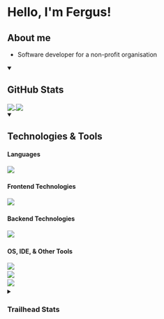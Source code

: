 # Hello, I'm Fergus!

## About me
- Software developer for a non-profit organisation

<!--
**F-Joubert/F-Joubert** is a ✨ _special_ ✨ repository because its `README.md` (this file) appears on your GitHub profile.

Here are some ideas to get you started:

- 🔭 I’m currently working on ...
- 🌱 I’m currently learning ...
- 👯 I’m looking to collaborate on ...
- 🤔 I’m looking for help with ...
- 💬 Ask me about ...
- 📫 How to reach me: ...
- 😄 Pronouns: ...
- ⚡ Fun fact: ...
-->
<details open>
<summary><h2>GitHub Stats</h2></summary>
<a href="https://github.com/anuraghazra/github-readme-stats">
  <img height=200 align="center" src="https://github-readme-stats-two-murex-29.vercel.app/api?username=F-Joubert&theme=github_dark" />
</a>
<a href="https://github.com/F-Joubert">
  <img height=200 align="center" src="https://github-readme-stats-two-murex-29.vercel.app/api/top-langs?username=F-Joubert&theme=github_dark&layout=compact&card_width=100" />
</a>
</details>

<details open>
<summary><h2>Technologies & Tools</h2></summary>
<h4>Languages</h4>
<div align="left">
  <img src="https://go-skill-icons.vercel.app/api/icons?i=html,js,typescript,css,cs,py,java" />
</div>

<h4>Frontend Technologies</h4>
<div align="left">
  <img src="https://go-skill-icons.vercel.app/api/icons?i=qt,tailwindcss,react,nextjs" />
</div>

<h4>Backend Technologies</h4>
<div align="left">
  <img src="https://go-skill-icons.vercel.app/api/icons?i=sqlserver,mongodb,azure,sqlite,postgres,dotnet,flask" />
</div>

<h4>OS, IDE, & Other Tools</h4>
<div align="left" style="margin-bottom: 0px">
  <img src="https://go-skill-icons.vercel.app/api/icons?i=cachyos,debian,windows"/>
</div>
<div style="margin-bottom: 0px; padding: 0px">
  <img src="https://go-skill-icons.vercel.app/api/icons?i=vscodium,visualstudio"/>
</div>
<div>
  <img src="https://go-skill-icons.vercel.app/api/icons?i=git,postman,github,bash,sharepoint,powershell,jira"/>
</div>
</details>

<details>
<summary><h3>Trailhead Stats</h3></summary>
<!--TH_Stats:start-->

<a href="https://www.salesforce.com/trailblazer/fergusj">
<picture>
    <source media="(prefers-color-scheme: light)" srcset="TScard-light.png">
    <source media="(prefers-color-scheme: dark)" srcset="TScard-dark.png">
    <img alt="Shows the Trailhead Stats card in either light or dark theme." src="TScard-light.png">
</picture>
</a>
<!--TH_Stats:end-->
</details>
